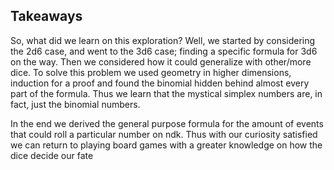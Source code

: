 ---
---
## Takeaways
So, what did we learn on this exploration? 
Well, we started by considering the 2d6 case, and went to the 3d6 case; finding a specific formula for 3d6 on the way.
Then we considered how it could generalize with other/more dice.
To solve this problem we used geometry in higher dimensions, induction for a proof and found the binomial hidden behind almost every part of the formula.
Thus we learn that the mystical simplex numbers are, in fact, just the binomial numbers.

In the end we derived the general purpose formula for the amount of events that could roll a particular number on ndk.
Thus with our curiosity satisfied we can return to playing board games with a greater knowledge on how the dice decide our fate